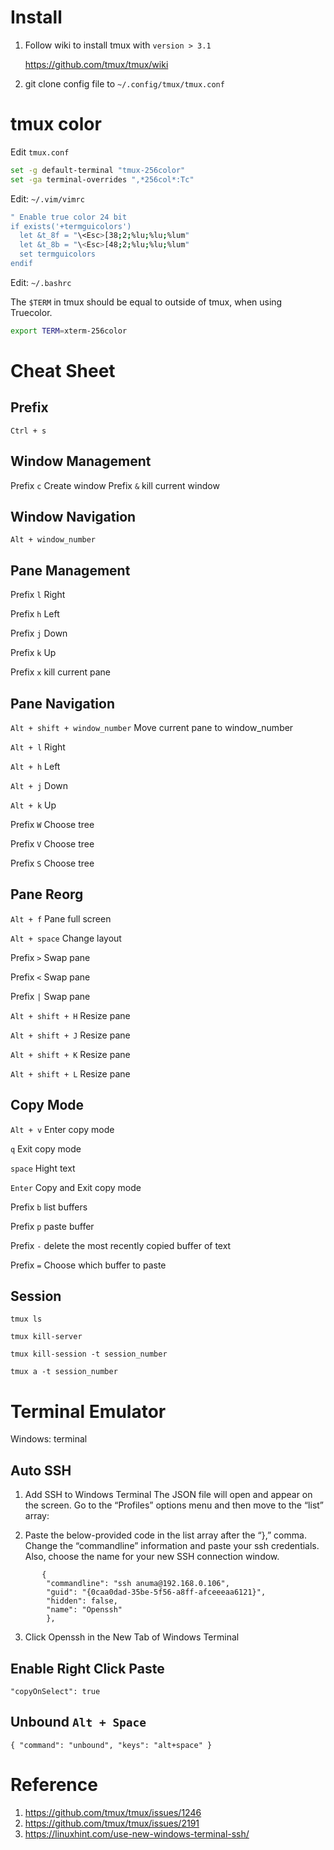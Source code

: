# Install
1. Follow wiki to install tmux with `version > 3.1 `
 
   https://github.com/tmux/tmux/wiki

2. git clone config file to `~/.config/tmux/tmux.conf` 

# tmux color
Edit `tmux.conf`

```bash
set -g default-terminal "tmux-256color"
set -ga terminal-overrides ",*256col*:Tc"
```
Edit: `~/.vim/vimrc`

```bash
" Enable true color 24 bit
if exists('+termguicolors')
  let &t_8f = "\<Esc>[38;2;%lu;%lu;%lum"
  let &t_8b = "\<Esc>[48;2;%lu;%lu;%lum"
  set termguicolors
endif
```
Edit: `~/.bashrc`

The `$TERM` in tmux should be equal to outside of tmux, when using Truecolor.
```bash
export TERM=xterm-256color
```

# Cheat Sheet

## Prefix
`Ctrl + s`

## Window Management
Prefix `c` Create window
Prefix `&` kill current window

## Window Navigation
`Alt + window_number`

## Pane Management
Prefix `l` Right

Prefix `h` Left

Prefix `j` Down

Prefix `k` Up

Prefix `x` kill current pane

## Pane Navigation
`Alt + shift + window_number` Move current pane to window_number

`Alt + l` Right

`Alt + h` Left

`Alt + j` Down

`Alt + k` Up

Prefix `W` Choose tree

Prefix `V` Choose tree

Prefix `S` Choose tree

## Pane Reorg 
`Alt + f` Pane full screen

`Alt + space` Change layout

Prefix `>` Swap pane

Prefix `<` Swap pane

Prefix `|` Swap pane

`Alt + shift + H` Resize pane

`Alt + shift + J` Resize pane

`Alt + shift + K` Resize pane

`Alt + shift + L` Resize pane

## Copy Mode
`Alt + v`  Enter copy mode

`q`        Exit copy mode

`space`    Hight text

`Enter`    Copy and Exit copy mode

Prefix `b` list buffers

Prefix `p` paste buffer

Prefix `-` delete the most recently copied buffer of text

Prefix `=` Choose which buffer to paste

## Session
`tmux ls`

`tmux kill-server`

`tmux kill-session -t session_number`

`tmux a -t session_number`

# Terminal Emulator
Windows: terminal

## Auto SSH
1. Add SSH to Windows Terminal
The JSON file will open and appear on the screen. Go to the “Profiles” options menu and then move to the “list” array:

2. Paste the below-provided code in the list array after the “},” comma. Change the “commandline” information and paste your ssh credentials. Also, choose the name for your new SSH connection window.

```
       {
        "commandline": "ssh anuma@192.168.0.106",
        "guid": "{0caa0dad-35be-5f56-a8ff-afceeeaa6121}",
        "hidden": false,
        "name": "Openssh"
        },
```

3. Click Openssh in the New Tab of Windows Terminal

## Enable Right Click Paste
```
"copyOnSelect": true
```

## Unbound `Alt + Space`
```
{ "command": "unbound", "keys": "alt+space" }
```

# Reference
1. https://github.com/tmux/tmux/issues/1246
2. https://github.com/tmux/tmux/issues/2191
3. https://linuxhint.com/use-new-windows-terminal-ssh/

